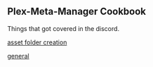 ## Plex-Meta-Manager Cookbook

Things that got covered in the discord.

[asset folder creation](https://github.com/kometa-team/Kometa-Cookbook/blob/main/cookbook/asset_folder_creation.md)

[general](https://github.com/kometa-team/Kometa-Cookbook/blob/main/cookbook/general.md)
